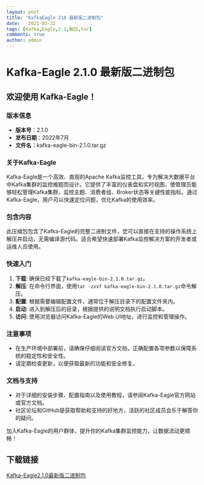```yaml
---
layout: post
title: "KafkaEagle 210 最新版二进制包"
date:   2021-03-31
tags: [Kafka,Eagle,2.1,解压,tar]
comments: true
author: admin
---
```

# Kafka-Eagle 2.1.0 最新版二进制包

## 欢迎使用 Kafka-Eagle！

### 版本信息
- **版本号**：2.1.0
- **发布日期**：2022年7月
- **文件名**：kafka-eagle-bin-2.1.0.tar.gz

### 关于Kafka-Eagle
Kafka-Eagle是一个高效、直观的Apache Kafka监控工具，专为解决大数据平台中Kafka集群的监控难题而设计。它提供了丰富的仪表盘和实时视图，使管理员能够轻松管理Kafka集群，监控主题、消费者组、Broker状态等关键性能指标。通过Kafka-Eagle，用户可以快速定位问题，优化Kafka的使用效率。

### 包含内容
此压缩包包含了Kafka-Eagle的完整二进制文件，您可以直接在支持的操作系统上解压并启动，无需编译源代码。适合希望快速部署Kafka监控解决方案的开发者或运维人员使用。

### 快速入门
1. **下载**: 确保已经下载了`kafka-eagle-bin-2.1.0.tar.gz`。
2. **解压**: 在命令行界面，使用`tar -zxvf kafka-eagle-bin-2.1.0.tar.gz`命令解压。
3. **配置**: 根据需要编辑配置文件，通常位于解压目录下的配置文件夹内。
4. **启动**: 进入到解压后的目录，根据提供的说明文档执行启动脚本。
5. **访问**: 使用浏览器访问Kafka-Eagle的Web UI地址，进行监控和管理操作。

### 注意事项
- 在生产环境中部署前，请确保仔细阅读官方文档，正确配置各项参数以保障系统的稳定性和安全性。
- 请定期检查更新，以便获取最新的功能和安全修复。

### 文档与支持
- 对于详细的安装步骤、配置指南以及使用教程，请参阅Kafka-Eagle官方网站或官方文档。
- 社区论坛和GitHub是获取帮助和支持的好地方，活跃的社区成员会乐于解答你的疑问。

加入Kafka-Eagle的用户群体，提升你的Kafka集群监控能力，让数据流动更顺畅！

## 下载链接

[Kafka-Eagle2.1.0最新版二进制包](https://pan.quark.cn/s/bd9e3e2ae1e3)